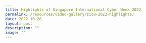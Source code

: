 ```yaml
---
title: Highlights of Singapore International Cyber Week 2022
permalink: /resources/video-gallery/sicw-2022-highlights/
date: 2022-10-28
layout: post
description: ""
image: ""
---
```

